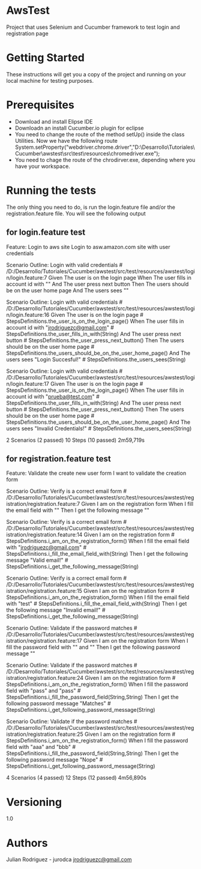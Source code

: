 # AwsTest
Project that uses Selenium and Cucumber framework to test login and registration page

# Getting Started
These instructions will get you a copy of the project and running on your local machine for testing purposes. 

# Prerequisites
- Download and install Elipse IDE
- Downloadn an install Cucumber.io plugin for eclipse
- You need to change the route of the method setUp() inside the class Utilities. Now we have the following route
  System.setProperty("webdriver.chrome.driver","D:\\Desarrollo\\Tutoriales\\Cucumber\\awstest\\src\\test\\resources\\chromedriver.exe");
- You need to chage the route of the chrodirver.exe, depending where you have your workspace.

# Running the tests

The only thing you need to do, is run the login.feature file and/or the registration.feature file. 
You will see the following output

## for login.feature test

Feature: Login to aws site
  Login to asw.amazon.com site with user credentials

  Scenario Outline: Login with valid credentials # /D:/Desarrollo/Tutoriales/Cucumber/awstest/src/test/resources/awstest/login/login.feature:7
    Given The user is on the login page
    When The user fills in account id with "<username>"
    And The user press next button
    Then The users should be on the user home page
    And The users sees "<message>"

  Scenario Outline: Login with valid credentials                   # /D:/Desarrollo/Tutoriales/Cucumber/awstest/src/test/resources/awstest/login/login.feature:16
    Given The user is on the login page                            # StepsDefinitions.the_user_is_on_the_login_page()
    When The user fills in account id with "jrodriguezc@gmail.com" # StepsDefinitions.the_user_fills_in_with(String)
    And The user press next button                                 # StepsDefinitions.the_user_press_next_button()
    Then The users should be on the user home page                 # StepsDefinitions.the_users_should_be_on_the_user_home_page()
    And The users sees "Login Succesful!"                          # StepsDefinitions.the_users_sees(String)

  Scenario Outline: Login with valid credentials             # /D:/Desarrollo/Tutoriales/Cucumber/awstest/src/test/resources/awstest/login/login.feature:17
    Given The user is on the login page                      # StepsDefinitions.the_user_is_on_the_login_page()
    When The user fills in account id with "prueba@test.com" # StepsDefinitions.the_user_fills_in_with(String)
    And The user press next button                           # StepsDefinitions.the_user_press_next_button()
    Then The users should be on the user home page           # StepsDefinitions.the_users_should_be_on_the_user_home_page()
    And The users sees "Invalid Credentials!"                # StepsDefinitions.the_users_sees(String)

2 Scenarios (2 passed)
10 Steps (10 passed)
2m59,719s

## for registration.feature test

Feature: Validate the create new user form
  I want to validate the creation form

  Scenario Outline: Verify is a correct email form # /D:/Desarrollo/Tutoriales/Cucumber/awstest/src/test/resources/awstest/registration/registration.feature:7
    Given I am on the registration form
    When I fill the email field with "<email>"
    Then I get the following message "<message>"

  Scenario Outline: Verify is a correct email form           # /D:/Desarrollo/Tutoriales/Cucumber/awstest/src/test/resources/awstest/registration/registration.feature:14
    Given I am on the registration form                      # StepsDefinitions.i_am_on_the_registration_form()
    When I fill the email field with "jrodriguezc@gmail.com" # StepsDefinitions.i_fill_the_email_field_with(String)
    Then I get the following message "Valid email!"          # StepsDefinitions.i_get_the_following_message(String)

  Scenario Outline: Verify is a correct email form    # /D:/Desarrollo/Tutoriales/Cucumber/awstest/src/test/resources/awstest/registration/registration.feature:15
    Given I am on the registration form               # StepsDefinitions.i_am_on_the_registration_form()
    When I fill the email field with "test"           # StepsDefinitions.i_fill_the_email_field_with(String)
    Then I get the following message "Invalid email!" # StepsDefinitions.i_get_the_following_message(String)

  Scenario Outline: Validate if the password matches # /D:/Desarrollo/Tutoriales/Cucumber/awstest/src/test/resources/awstest/registration/registration.feature:17
    Given I am on the registration form
    When I fill the password field with "<password>" and "<repassword>"
    Then I get the following password message "<valid>"

  Scenario Outline: Validate if the password matches      # /D:/Desarrollo/Tutoriales/Cucumber/awstest/src/test/resources/awstest/registration/registration.feature:24
    Given I am on the registration form                   # StepsDefinitions.i_am_on_the_registration_form()
    When I fill the password field with "pass" and "pass" # StepsDefinitions.i_fill_the_password_field(String,String)
    Then I get the following password message "Matches"   # StepsDefinitions.i_get_following_password_message(String)

  Scenario Outline: Validate if the password matches    # /D:/Desarrollo/Tutoriales/Cucumber/awstest/src/test/resources/awstest/registration/registration.feature:25
    Given I am on the registration form                 # StepsDefinitions.i_am_on_the_registration_form()
    When I fill the password field with "aaa" and "bbb" # StepsDefinitions.i_fill_the_password_field(String,String)
    Then I get the following password message "Nope"    # StepsDefinitions.i_get_following_password_message(String)

4 Scenarios (4 passed)
12 Steps (12 passed)
4m56,890s

# Versioning
1.0

# Authors
Julian Rodriguez - jurodca <jrodriguezc@gmail.com>

